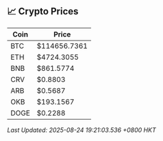 ## 📈 Crypto Prices

| Coin | Price |
| ---- | ----- |
| BTC | $114656.7361 |
| ETH | $4724.3055 |
| BNB | $861.5774 |
| CRV | $0.8803 |
| ARB | $0.5687 |
| OKB | $193.1567 |
| DOGE | $0.2288 |

_Last Updated: 2025-08-24 19:21:03.536 +0800 HKT_